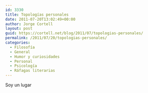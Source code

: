 ```yaml
---
id: 3330
title: Topologías personales
date: 2011-07-20T13:02:49+00:00
author: Jorge Cortell
layout: post
guid: https://cortell.net/blog/2011/07/topologias-personales/
permalink: /2011/07/20/topologias-personales/
categories:
  - Filosofí­a
  - General
  - Humor y curiosidades
  - Personal
  - Psicología
  - Ráfagas literarias
---
```

Soy un lugar